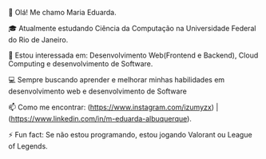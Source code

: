 👋 Olá! Me chamo Maria Eduarda.

🎓 Atualmente estudando Ciência da Computação na Universidade Federal do Rio de Janeiro.

🌱 Estou interessada em: Desenvolvimento Web(Frontend e Backend), Cloud Computing e desenvolvimento de Software.

💻 Sempre buscando aprender e melhorar minhas habilidades em desenvolvimento web e desenvolvimento de Software

📫 Como me encontrar: (https://www.instagram.com/izumyzx) | 
(https://www.linkedin.com/in/m-eduarda-albuquerque).

⚡️ Fun fact: Se não estou programando, estou jogando Valorant ou League of Legends.

